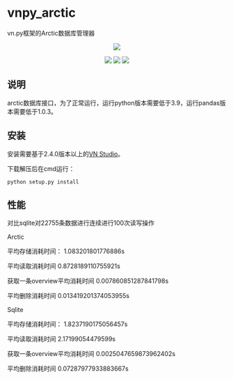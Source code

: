 # vnpy_arctic
vn.py框架的Arctic数据库管理器

<p align="center">
  <img src ="https://vnpy.oss-cn-shanghai.aliyuncs.com/vnpy-logo.png"/>
</p>

<p align="center">
    <img src ="https://img.shields.io/badge/version-1.0.0-blueviolet.svg"/>
    <img src ="https://img.shields.io/badge/platform-linux|windows|mac-yellow.svg"/>
    <img src ="https://img.shields.io/badge/python-3.7-blue.svg" />
</p>

## 说明

arctic数据库接口，为了正常运行，运行python版本需要低于3.9，运行pandas版本需要低于1.0.3。

## 安装

安装需要基于2.4.0版本以上的[VN Studio](https://www.vnpy.com)。

下载解压后在cmd运行：

```
python setup.py install
```

## 性能

对比sqlite对22755条数据进行连续进行100次读写操作

Arctic

平均存储消耗时间： 1.083201801776886s

平均读取消耗时间 0.8728189110755921s

获取一条overview平均消耗时间 0.007860851287841798s

平均删除消耗时间 0.013419201374053955s

Sqlite

平均存储消耗时间： 1.8237190175056457s

平均读取消耗时间 2.17199054479599s

获取一条overview平均消耗时间 0.0025047659873962402s

平均删除消耗时间 0.07287977933883667s